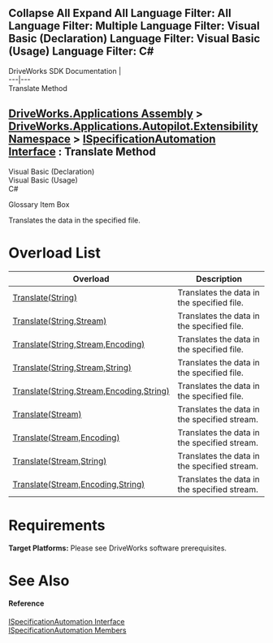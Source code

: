        

 Collapse All Expand All  Language Filter: All  Language Filter: Multiple  Language Filter: Visual Basic (Declaration) Language Filter: Visual Basic (Usage) Language Filter: C#  
---  
DriveWorks SDK Documentation  |   
---|---  
Translate Method   
  
[DriveWorks.Applications Assembly](topic13.md) > [DriveWorks.Applications.Autopilot.Extensibility Namespace](topic1633.md) > [ISpecificationAutomation Interface](topic1761.md) : Translate Method  
---  
  
Visual Basic (Declaration)    
Visual Basic (Usage)    
C# 

Glossary Item Box

Translates the data in the specified file. 

# Overload List

Overload| Description  
---|---  
[Translate(String)](topic1769.md)| Translates the data in the specified file.   
[Translate(String,Stream)](topic1770.md)| Translates the data in the specified file.   
[Translate(String,Stream,Encoding)](topic1771.md)| Translates the data in the specified file.   
[Translate(String,Stream,String)](topic1772.md)| Translates the data in the specified file.   
[Translate(String,Stream,Encoding,String)](topic1773.md)| Translates the data in the specified file.   
[Translate(Stream)](topic1774.md)| Translates the data in the specified stream.   
[Translate(Stream,Encoding)](topic1775.md)| Translates the data in the specified stream.   
[Translate(Stream,String)](topic1776.md)| Translates the data in the specified stream.   
[Translate(Stream,Encoding,String)](topic1777.md)| Translates the data in the specified stream.   
  
# Requirements

**Target Platforms:** Please see DriveWorks software prerequisites.

# See Also

#### Reference

[ISpecificationAutomation Interface](topic1761.md)   
[ISpecificationAutomation Members](topic1762.md)


